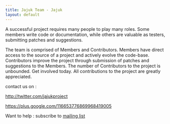 ```yaml
---
title: Jajuk Team - Jajuk
layout: default
---
```


<p>
A successful project requires many people to play many roles. Some members write code or documentation, while others are valuable as testers, submitting patches and suggestions.

The team is comprised of Members and Contributors. Members have direct access to the source of a project and actively evolve the code-base. Contributors improve the project through submission of patches and suggestions to the Members. The number of Contributors to the project is unbounded. Get involved today. All contributions to the project are greatly appreciated.
</p>

<p>
contact us on :

http://twitter.com/jajukproject

https://plus.google.com/116653776869968419005
</p>

<p>Want to help : subscribe to <a href="http://lists.sourceforge.net/mailman/listinfo/jajuk-developers">mailing list</a></p>
